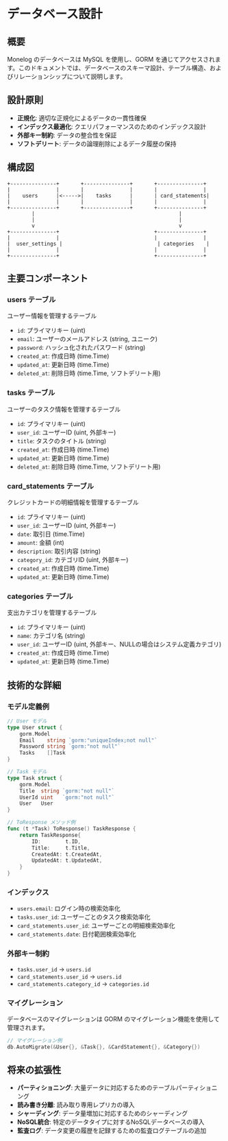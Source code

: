 # データベース設計

## 概要

Monelog のデータベースは MySQL を使用し、GORM を通じてアクセスされます。このドキュメントでは、データベースのスキーマ設計、テーブル構造、およびリレーションシップについて説明します。

## 設計原則

- **正規化**: 適切な正規化によるデータの一貫性確保
- **インデックス最適化**: クエリパフォーマンスのためのインデックス設計
- **外部キー制約**: データの整合性を保証
- **ソフトデリート**: データの論理削除によるデータ履歴の保持

## 構成図

```
+---------------+       +---------------+       +---------------+
|               |       |               |       |               |
|    users      |<----->|    tasks      |       | card_statements|
|               |       |               |       |               |
+---------------+       +---------------+       +---------------+
        |                                               |
        |                                               |
        v                                               v
+---------------+                               +---------------+
|               |                               |               |
|  user_settings |                               | categories    |
|               |                               |               |
+---------------+                               +---------------+
```

## 主要コンポーネント

### users テーブル
ユーザー情報を管理するテーブル
- `id`: プライマリキー (uint)
- `email`: ユーザーのメールアドレス (string, ユニーク)
- `password`: ハッシュ化されたパスワード (string)
- `created_at`: 作成日時 (time.Time)
- `updated_at`: 更新日時 (time.Time)
- `deleted_at`: 削除日時 (time.Time, ソフトデリート用)

### tasks テーブル
ユーザーのタスク情報を管理するテーブル
- `id`: プライマリキー (uint)
- `user_id`: ユーザーID (uint, 外部キー)
- `title`: タスクのタイトル (string)
- `created_at`: 作成日時 (time.Time)
- `updated_at`: 更新日時 (time.Time)
- `deleted_at`: 削除日時 (time.Time, ソフトデリート用)

### card_statements テーブル
クレジットカードの明細情報を管理するテーブル
- `id`: プライマリキー (uint)
- `user_id`: ユーザーID (uint, 外部キー)
- `date`: 取引日 (time.Time)
- `amount`: 金額 (int)
- `description`: 取引内容 (string)
- `category_id`: カテゴリID (uint, 外部キー)
- `created_at`: 作成日時 (time.Time)
- `updated_at`: 更新日時 (time.Time)

### categories テーブル
支出カテゴリを管理するテーブル
- `id`: プライマリキー (uint)
- `name`: カテゴリ名 (string)
- `user_id`: ユーザーID (uint, 外部キー、NULLの場合はシステム定義カテゴリ)
- `created_at`: 作成日時 (time.Time)
- `updated_at`: 更新日時 (time.Time)

## 技術的な詳細

### モデル定義例

```go
// User モデル
type User struct {
    gorm.Model
    Email    string `gorm:"uniqueIndex;not null"`
    Password string `gorm:"not null"`
    Tasks    []Task
}

// Task モデル
type Task struct {
    gorm.Model
    Title  string `gorm:"not null"`
    UserId uint   `gorm:"not null"`
    User   User
}

// ToResponse メソッド例
func (t *Task) ToResponse() TaskResponse {
    return TaskResponse{
        ID:        t.ID,
        Title:     t.Title,
        CreatedAt: t.CreatedAt,
        UpdatedAt: t.UpdatedAt,
    }
}
```

### インデックス
- `users.email`: ログイン時の検索効率化
- `tasks.user_id`: ユーザーごとのタスク検索効率化
- `card_statements.user_id`: ユーザーごとの明細検索効率化
- `card_statements.date`: 日付範囲検索効率化

### 外部キー制約
- `tasks.user_id` → `users.id`
- `card_statements.user_id` → `users.id`
- `card_statements.category_id` → `categories.id`

### マイグレーション
データベースのマイグレーションは GORM のマイグレーション機能を使用して管理されます。

```go
// マイグレーション例
db.AutoMigrate(&User{}, &Task{}, &CardStatement{}, &Category{})
```

## 将来の拡張性

- **パーティショニング**: 大量データに対応するためのテーブルパーティショニング
- **読み書き分離**: 読み取り専用レプリカの導入
- **シャーディング**: データ量増加に対応するためのシャーディング
- **NoSQL統合**: 特定のデータタイプに対するNoSQLデータベースの導入
- **監査ログ**: データ変更の履歴を記録するための監査ログテーブルの追加